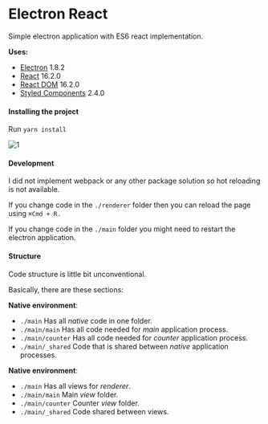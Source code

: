 # Electron React

Simple electron application with ES6 react implementation.

__Uses:__

* [Electron](https://github.com/electron/electron) 1.8.2
* [React](https://github.com/facebook/react) 16.2.0
* [React DOM](https://github.com/facebook/react/tree/master/packages/react-dom) 16.2.0
* [Styled Components](https://github.com/styled-components/styled-components) 2.4.0

#### Installing the project

Run
 ```yarn install```
 
![1](https://github.com/developer239/electron-react/blob/master/preview.gif?raw=true)
 
#### Development
 
 I did not implement webpack or any other package solution so hot reloading is not available.
 
 If you change code in the `./renderer` folder then you can reload the page using `⌘Cmd + R.`
 
 If you change code in the `./main` folder you might need to restart the electron application.
 
#### Structure

Code structure is little bit unconventional.

Basically, there are these sections:

__Native environment__:

- `./main` Has all _native_ code in one folder.
- `./main/main` Has all code needed for _main_ application process.
- `./main/counter` Has all code needed for _counter_ application process.
- `./main/_shared` Code that is shared between _native_ application processes.

__Native environment__:

- `./main` Has all views for _renderer_.
- `./main/main` Main _view_ folder.
- `./main/counter` Counter _view_ folder.
- `./main/_shared` Code shared between views.
